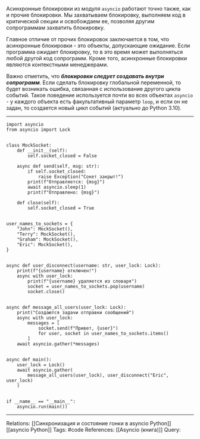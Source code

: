 Асинхронные блокировки из модуля `asyncio` работают точно также, как и прочие блокировки. Мы захватываем блокировку, выполняем код в критической секции и освобождаем ее, позволяя другим сопрограммам захватить блокировку. 

Главное отличие от прочих блокировок заключается в том, что асинхронные блокировки - это объекты, допускающие ожидание. Если программа ожидает блокировку, то в это время может выполняться любой другой код сопрограмм. Кроме того, асинхронные блокировки являются контекстными менеджерами. 

Важно отметить, что ***блокировки следует создавать внутри сопрограмм***. Если сделать блокировку глобальной переменной, то будет возникать ошибка, связанная с использование другого цикла событий. Такое поведение используется почти во всех объектах `asyncio` - у каждого объекта есть факультативный параметр `loop`, и если он не задан, то создается новый цикл событий (актуально до Python 3.10). 

___
```
import asyncio
from asyncio import Lock


class MockSocket:
    def __init__(self):
        self.socket_closed = False

    async def send(self, msg: str):
        if self.socket_closed:
            raise Exception("Сокет закрыт!")
        print(f"Отправляется: {msg}")
        await asyncio.sleep(1)
        print(f"Отправлено: {msg}")

    def close(self):
        self.socket_closed = True


user_names_to_sockets = {
    "John": MockSocket(),
    "Terry": MockSocket(),
    "Graham": MockSocket(),
    "Eric": MockSocket(),
}


async def user_disconnect(username: str, user_lock: Lock):
    print(f"{username} отключен!")
    async with user_lock:
        print(f"{username} удаляется из словаря")
        socket = user_names_to_sockets.pop(username)
        socket.close()


async def message_all_users(user_lock: Lock):
    print("Создаются задачи отправки сообщений")
    async with user_lock:
        messages = [
            socket.send(f"Привет, {user}")
            for user, socket in user_names_to_sockets.items()
        ]
    await asyncio.gather(*messages)


async def main():
    user_lock = Lock()
    await asyncio.gather(
        message_all_users(user_lock), user_disconnect("Eric", user_lock)
    )


if __name__ == "__main__":
    asyncio.run(main())

```
___

Relations: [[Синхронизация и состояние гонки в asyncio Python]] [[asyncio Python]] 
Tags: #code
References: [[Asyncio (книга)]] 
Query: 